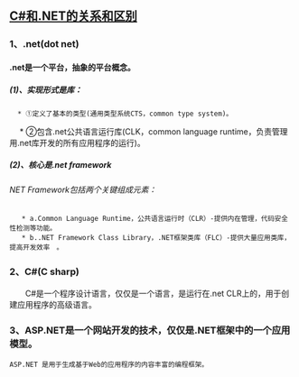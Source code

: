 ## [C#和.NET的关系和区别](https://www.cnblogs.com/yangxuming/p/8430803.html)
### 1、.net(dot net)
#### .net是一个平台，抽象的平台概念。
##### (1)、实现形式是库：
      * ①定义了基本的类型(通用类型系统CTS，common type system)。
　    * ②包含.net公共语言运行库(CLK，common language runtime，负责管理用.net库开发的所有应用程序的运行)。
##### (2)、核心是.net framework
###### NET Framework包括两个关键组成元素：
       * a.Common Language Runtime，公共语言运行时（CLR）-提供内在管理，代码安全性检测等功能。
       * b..NET Framework Class Library，.NET框架类库（FLC）-提供大量应用类库，提高开发效率　。
  
### 2、C#(C sharp)
　　C#是一个程序设计语言，仅仅是一个语言，是运行在.net CLR上的，用于创建应用程序的高级语言。

### 3、ASP.NET是一个网站开发的技术，仅仅是.NET框架中的一个应用模型。　　
    ASP.NET 是用于生成基于Web的应用程序的内容丰富的编程框架。
